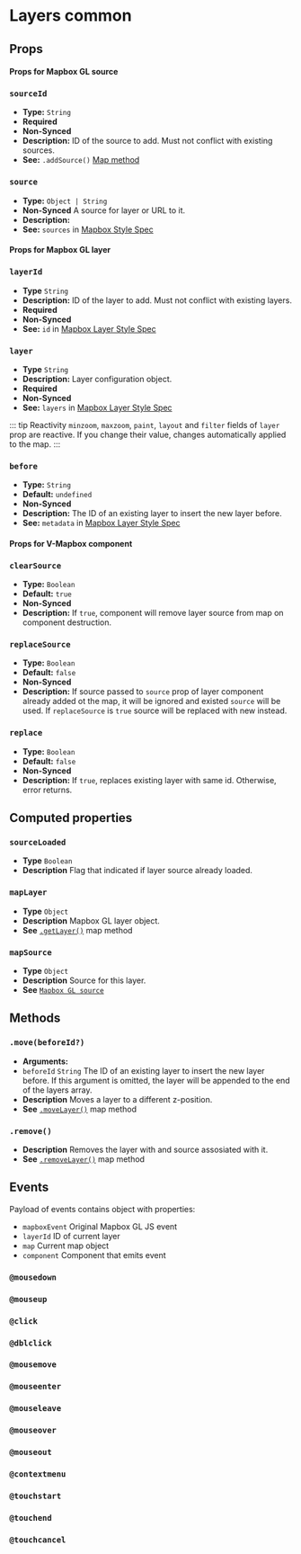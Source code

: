 # Layers common

## Props

#### Props for Mapbox GL source

### `sourceId`

- **Type:** `String`
- **Required**
- **Non-Synced**
- **Description:** ID of the source to add. Must not conflict with existing sources.
- **See:** `.addSource()` [Map method](https://docs.mapbox.com/mapbox-gl-js/api/#map#addsource)

### `source`

- **Type:** `Object | String`
- **Non-Synced** A source for layer or URL to it.
- **Description:**
- **See:** `sources` in [Mapbox Style Spec](https://docs.mapbox.com/mapbox-gl-js/style-spec/#sources)

#### Props for Mapbox GL layer

### `layerId`

- **Type** `String`
- **Description:** ID of the layer to add. Must not conflict with existing layers.
- **Required**
- **Non-Synced**
- **See:** `id` in [Mapbox Layer Style Spec](https://docs.mapbox.com/mapbox-gl-js/style-spec/#layer-id)

### `layer`

- **Type** `String`
- **Description:** Layer configuration object.
- **Required**
- **Non-Synced**
- **See:** `layers` in [Mapbox Layer Style Spec](https://docs.mapbox.com/mapbox-gl-js/style-spec/#layers)

::: tip Reactivity
`minzoom`, `maxzoom`, `paint`, `layout` and `filter` fields of `layer` prop are reactive. If you change their value, changes automatically applied to the map.
:::

### `before`

- **Type:** `String`
- **Default:** `undefined`
- **Non-Synced**
- **Description:** The ID of an existing layer to insert the new layer before.
- **See:** `metadata` in [Mapbox Layer Style Spec](https://docs.mapbox.com/mapbox-gl-js/style-spec/#layer-metadata)

#### Props for V-Mapbox component

### `clearSource`

- **Type:** `Boolean`
- **Default:** `true`
- **Non-Synced**
- **Description:** If `true`, component will remove layer source from map on component destruction.

### `replaceSource`

- **Type:** `Boolean`
- **Default:** `false`
- **Non-Synced**
- **Description:** If source passed to `source` prop of layer component already added ot the map, it will be ignored and existed `source` will be used. If `replaceSource` is `true` source will be replaced with new instead.

### `replace`

- **Type:** `Boolean`
- **Default:** `false`
- **Non-Synced**
- **Description:** If `true`, replaces existing layer with same id. Otherwise, error returns.

## Computed properties

### `sourceLoaded`

- **Type** `Boolean`
- **Description** Flag that indicated if layer source already loaded.

### `mapLayer`

- **Type** `Object`
- **Description** Mapbox GL layer object.
- **See** [`.getLayer()`](https://docs.mapbox.com/mapbox-gl-js/api/#map#getlayer) map method

### `mapSource`

- **Type** `Object`
- **Description** Source for this layer.
- **See** [`Mapbox GL source`](https://docs.mapbox.com/mapbox-gl-js/api/#sources)

## Methods

### `.move(beforeId?)`

- **Arguments:**
- `beforeId` `String` The ID of an existing layer to insert the new layer before. If this argument is omitted, the layer will be appended to the end of the layers array.
- **Description** Moves a layer to a different z-position.
- **See** [`.moveLayer()`](https://docs.mapbox.com/mapbox-gl-js/api/#map#movelayer) map method

### `.remove()`

- **Description** Removes the layer with and source assosiated with it.
- **See** [`.removeLayer()`](https://docs.mapbox.com/mapbox-gl-js/api/#map#removelayer) map method

## Events

Payload of events contains object with properties:

- `mapboxEvent` Original Mapbox GL JS event
- `layerId` ID of current layer
- `map` Current map object
- `component` Component that emits event

### `@mousedown`

### `@mouseup`

### `@click`

### `@dblclick`

### `@mousemove`

### `@mouseenter`

### `@mouseleave`

### `@mouseover`

### `@mouseout`

### `@contextmenu`

### `@touchstart`

### `@touchend`

### `@touchcancel`
